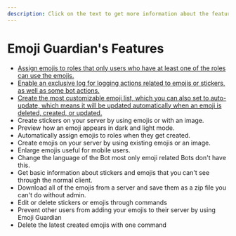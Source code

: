 ```yaml
---
description: Click on the text to get more information about the feature
---
```


# Emoji Guardian's Features

* [Assign emojis to roles that only users who have at least one of the roles can use the emojis.](assign-roles-to-emojis.md)
* [Enable an exclusive log for logging actions related to emojis or stickers, as well as some bot actions.](emojis-sticker-log.md)
* [Create the most customizable emoji list, which you can also set to auto-update, which means it will be updated automatically when an emoji is deleted, created, or updated.](customizable-emoji-list.md)
* Create stickers on your server by using emojis or with an image.
* Preview how an emoji appears in dark and light mode.
* Automatically assign emojis to roles when they get created.
* Create emojis on your server by using existing emojis or an image.
* Enlarge emojis useful for mobile users.
* Change the language of the Bot most only emoji related Bots don't have this.
* Get basic information about stickers and emojis that you can't see through the normal client.
* Download all of the emojis from a server and save them as a zip file you can't do without admin.
* Edit or delete stickers or emojis through commands
* Prevent other users from adding your emojis to their server by using Emoji Guardian
* Delete the latest created emojis with one command
